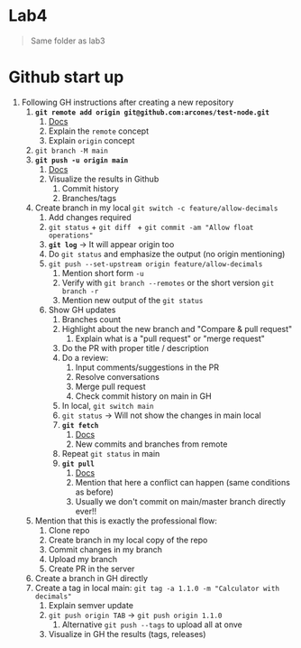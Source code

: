 # Lab4

> Same folder as lab3

# Github start up
1. Following GH instructions after creating a new repository
    1. **`git remote add origin git@github.com:arcones/test-node.git`**
        1. [Docs](https://git-scm.com/docs/git-remote)
        1. Explain the `remote` concept
        1. Explain `origin` concept
    1. `git branch -M main`
    1. **`git push -u origin main`**
        1. [Docs](https://git-scm.com/docs/git-push)
        1. Visualize the results in Github
            1. Commit history
            1. Branches/tags
    1. Create branch in my local `git switch -c feature/allow-decimals`
        1. Add changes required
        1.  `git status` + `git diff ` +  `git commit -am "Allow float operations"`
        1. **`git log`** -> It will appear origin too
        1. Do `git status` and emphasize the output (no origin mentioning)
        1. `git push --set-upstream origin feature/allow-decimals`
            1. Mention short form `-u`
            1. Verify with `git branch --remotes` or the short version `git branch -r`
            1. Mention new output of the `git status`
        1. Show GH updates
            1. Branches count
            1. Highlight about the new branch and "Compare & pull request"
                1. Explain what is a "pull request" or "merge request"
            1. Do the PR with proper title / description
            1. Do a review:
                1. Input comments/suggestions in the PR
                1. Resolve conversations
                1. Merge pull request
                1. Check commit history on main in GH
            1. In local, `git switch main`
            1. `git status` -> Will not show the changes in main local
            1. **`git fetch`**
                1. [Docs](https://git-scm.com/docs/git-fetch)
                1. New commits and branches from remote
            1. Repeat `git status` in main
            1. **`git pull`**
                1. [Docs](https://git-scm.com/docs/git-pull)
                1. Mention that here a conflict can happen (same conditions as before)
                1. Usually we don't commit on main/master branch directly ever!!
    1. Mention that this is exactly the professional flow: 
        1. Clone repo 
        1. Create branch in my local copy of the repo
        1. Commit changes in my branch
        1. Upload my branch
        1. Create PR in the server
    1. Create a branch in GH directly
    1. Create a tag in local main: `git tag -a 1.1.0 -m "Calculator with decimals"`
        1. Explain semver update
        1. `git push origin TAB` -> `git push origin 1.1.0`
            1. Alternative `git push --tags` to upload all at onve
        1. Visualize in GH the results (tags, releases)